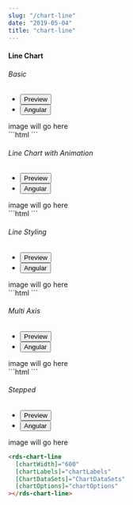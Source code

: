 ```yaml
---
slug: "/chart-line"
date: "2019-05-04"
title: "chart-line"
---
```


<!-- CSS only -->
<link href="https://cdn.jsdelivr.net/npm/bootstrap@5.1.3/dist/css/bootstrap.min.css" rel="stylesheet" integrity="sha384-1BmE4kWBq78iYhFldvKuhfTAU6auU8tT94WrHftjDbrCEXSU1oBoqyl2QvZ6jIW3" crossorigin="anonymous">
<link rel="stylesheet" href="../../../../../../../raaghu/src/assets/css/style-elements.css">
<link rel="stylesheet" href="../../../../../../../raaghu/src/assets/css/main.css">

#### Line Chart

<section class="py-4">
    <h6>Basic</h6>
    <div class="py-3">
      <div class="cust-tabs">
        <ul class="nav nav-tabs" id="myTab" role="tablist">
          <li class="nav-item" role="presentation">
            <button class="nav-link active" id="PreviewBasic-tab" data-bs-toggle="tab" data-bs-target="#PreviewBasic" type="button" role="tab" aria-controls="PreviewBasic" aria-selected="true">Preview </button>
          </li>
          <li class="nav-item" role="presentation">
            <button class="nav-link" id="AngularBasic-tab" data-bs-toggle="tab" data-bs-target="#AngularBasic" type="button" role="tab" aria-controls="AngularBasic" aria-selected="false"><i class="bi bi-code-slash" style="font-size:1.0rem"></i>Angular</button>
          </li>
        </ul>
      </div>
      <div class="tab-content card border" id="myTabContent">
        <div class="tab-pane fade show active" id="PreviewBasic" role="tabpanel" aria-labelledby="PreviewBasic-tab">
          image will go here
        </div>
        <div class="tab-pane fade show active" id="AngularBasic" role="tabpanel" aria-labelledby="AngularBasic-tab">
          <div class="contents bg-code ">
            <div class="row m-0 ">
              ```html
              <rds-chart-line
                [chartWidth]="600"
                [chartLabels]="chartLabels"
                [ChartDataSets]="ChartDataSets"
                [chartOptions]="chartOptions"
              ></rds-chart-line>
                ```
            </div>
          </div>
        </div>
      </div>
    </div>
  </section>


<section class="py-4">
    <h6>Line Chart with Animation</h6>
    <div class="py-3">
      <div class="cust-tabs">
        <ul class="nav nav-tabs" id="myTab" role="tablist">
          <li class="nav-item" role="presentation">
            <button class="nav-link active" id="PreviewAnimation-tab" data-bs-toggle="tab" data-bs-target="#PreviewAnimation" type="button" role="tab" aria-controls="PreviewAnimation" aria-selected="true">Preview </button>
          </li>
          <li class="nav-item" role="presentation">
            <button class="nav-link" id="AngularAnimation-tab" data-bs-toggle="tab" data-bs-target="#AngularAnimation" type="button" role="tab" aria-controls="AngularAnimation" aria-selected="false"><i class="bi bi-code-slash" style="font-size:1.0rem"></i>Angular</button>
          </li>
        </ul>
      </div>
      <div class="tab-content card border" id="myTabContent">
        <div class="tab-pane fade show active" id="PreviewAnimation" role="tabpanel" aria-labelledby="PreviewAnimation-tab">
          image will go here
        </div>
        <div class="tab-pane fade show active" id="AngularAnimation" role="tabpanel" aria-labelledby="AngularAnimation-tab">
          <div class="contents bg-code p-5">
            <div class="row">
              ```html
              <rds-chart-line
                [chartWidth]="600"
                [chartLabels]="chartLabels"
                [ChartDataSets]="ChartDataSets"
                [chartOptions]="chartOptions"
              ></rds-chart-line>
                ```
            </div>
          </div>
        </div>
      </div>
    </div>
  </section>

  <section class="py-4">
    <h6>Line Styling</h6>
    <div class="py-3">
      <div class="cust-tabs">
        <ul class="nav nav-tabs" id="myTab" role="tablist">
          <li class="nav-item" role="presentation">
            <button class="nav-link active" id="PreviewStyling-tab" data-bs-toggle="tab" data-bs-target="#PreviewStyling" type="button" role="tab" aria-controls="PreviewStyling" aria-selected="true">Preview </button>
          </li>
          <li class="nav-item" role="presentation">
            <button class="nav-link" id="AngularStyling-tab" data-bs-toggle="tab" data-bs-target="#AngularStyling" type="button" role="tab" aria-controls="AngularStyling" aria-selected="false"><i class="bi bi-code-slash" style="font-size:1.0rem"></i>Angular</button>
          </li>
        </ul>
      </div>
      <div class="tab-content card border" id="myTabContent">
        <div class="tab-pane fade show active" id="PreviewStyling" role="tabpanel" aria-labelledby="PreviewStyling-tab">
          image will go here
        </div>
        <div class="tab-pane fade show active" id="AngularStyling" role="tabpanel" aria-labelledby="AngularStyling-tab">
          <div class="contents bg-code p-5">
            <div class="row ">
              ```html
              <rds-chart-line
                [chartWidth]="600"
                [chartLabels]="chartLabels"
                [ChartDataSets]="ChartDataSets"
                [chartOptions]="chartOptions"
              ></rds-chart-line>
                ```
            </div>
          </div>
        </div>
      </div>
    </div>
  </section>

  <section class="py-4">
    <h6>Multi Axis</h6>
    <div class="py-3">
      <div class="cust-tabs">
        <ul class="nav nav-tabs" id="myTab" role="tablist">
          <li class="nav-item" role="presentation">
            <button class="nav-link active" id="PreviewMulti-tab" data-bs-toggle="tab" data-bs-target="#PreviewMulti" type="button" role="tab" aria-controls="PreviewMulti" aria-selected="true">Preview </button>
          </li>
          <li class="nav-item" role="presentation">
            <button class="nav-link" id="AngularMulti-tab" data-bs-toggle="tab" data-bs-target="#AngularMulti" type="button" role="tab" aria-controls="AngularMulti" aria-selected="false"><i class="bi bi-code-slash" style="font-size:1.0rem"></i>Angular</button>
          </li>
        </ul>
      </div>
      <div class="tab-content card border" id="myTabContent">
        <div class="tab-pane fade show active" id="PreviewMulti" role="tabpanel" aria-labelledby="PreviewMulti-tab">
          image will go here
        </div>
        <div class="tab-pane fade show active" id="AngularMulti" role="tabpanel" aria-labelledby="AngularMulti-tab">
          <div class="contents bg-code">
            <div class="row  p-4 ">
              ```html
              <rds-chart-line
                [chartWidth]="600"
                [chartLabels]="chartLabels"
                [ChartDataSets]="ChartDataSets"
                [chartOptions]="chartOptions"
              ></rds-chart-line>
                ```
            </div>
          </div>
        </div>
      </div>
    </div>
  </section>

  <section class="py-4">
    <h6>Stepped</h6>
    <div class="py-3">
      <div class="cust-tabs">
        <ul class="nav nav-tabs" id="myTab" role="tablist">
          <li class="nav-item" role="presentation">
            <button class="nav-link active" id="PreviewStepped-tab" data-bs-toggle="tab" data-bs-target="#PreviewStepped" type="button" role="tab" aria-controls="PreviewStepped" aria-selected="true">Preview </button>
          </li>
          <li class="nav-item" role="presentation">
            <button class="nav-link" id="AngularStepped-tab" data-bs-toggle="tab" data-bs-target="#AngularStepped" type="button" role="tab" aria-controls="AngularStepped" aria-selected="false"><i class="bi bi-code-slash" style="font-size:1.0rem"></i>Angular</button>
          </li>
        </ul>
      </div>
      <div class="tab-content card border" id="myTabContent">
        <div class="tab-pane fade show active" id="PreviewStepped" role="tabpanel" aria-labelledby="PreviewStepped-tab">
          image will go here
        </div>
        <div class="tab-pane fade show" id="AngularStepped" role="tabpanel" aria-labelledby="AngularStepped-tab">
          <div class="contents bg-code">
<div class="row  m-0 p-4">

```html
<rds-chart-line
  [chartWidth]="600"
  [chartLabels]="chartLabels"
  [ChartDataSets]="ChartDataSets"
  [chartOptions]="chartOptions"
></rds-chart-line>
```

</div>
          </div>
        </div>
      </div>
    </div>
  </section>

<!-- JavaScript Bundle with Popper -->
<script src="https://cdn.jsdelivr.net/npm/bootstrap@5.1.3/dist/js/bootstrap.bundle.min.js" integrity="sha384-ka7Sk0Gln4gmtz2MlQnikT1wXgYsOg+OMhuP+IlRH9sENBO0LRn5q+8nbTov4+1p" crossorigin="anonymous"></script>
